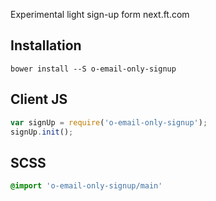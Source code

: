 Experimental light sign-up form next.ft.com

## Installation

```shell
bower install --S o-email-only-signup
```

## Client JS

```javascript
var signUp = require('o-email-only-signup');
signUp.init();
```

## SCSS

```sass
@import 'o-email-only-signup/main'
```
